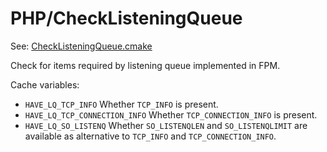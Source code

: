 # PHP/CheckListeningQueue

See: [CheckListeningQueue.cmake](https://github.com/petk/php-build-system/tree/master/cmake/cmake/modules/PHP/CheckListeningQueue.cmake)

Check for items required by listening queue implemented in FPM.

Cache variables:

* `HAVE_LQ_TCP_INFO`
  Whether `TCP_INFO` is present.
* `HAVE_LQ_TCP_CONNECTION_INFO`
  Whether `TCP_CONNECTION_INFO` is present.
* `HAVE_LQ_SO_LISTENQ`
  Whether `SO_LISTENQLEN` and `SO_LISTENQLIMIT` are available as alternative to
  `TCP_INFO` and `TCP_CONNECTION_INFO`.
